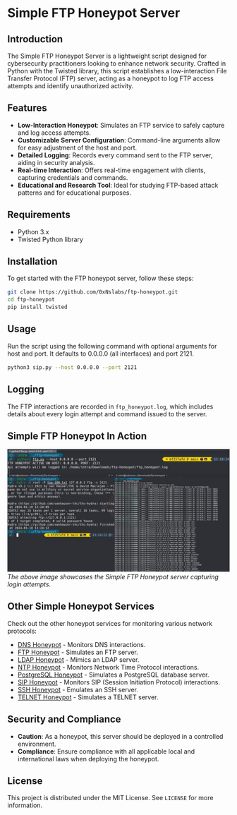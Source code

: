 # Simple FTP Honeypot Server

## Introduction
The Simple FTP Honeypot Server is a lightweight script designed for cybersecurity practitioners looking to enhance network security. Crafted in Python with the Twisted library, this script establishes a low-interaction File Transfer Protocol (FTP) server, acting as a honeypot to log FTP access attempts and identify unauthorized activity.

## Features
- **Low-Interaction Honeypot**: Simulates an FTP service to safely capture and log access attempts.
- **Customizable Server Configuration**: Command-line arguments allow for easy adjustment of the host and port.
- **Detailed Logging**: Records every command sent to the FTP server, aiding in security analysis.
- **Real-time Interaction**: Offers real-time engagement with clients, capturing credentials and commands.
- **Educational and Research Tool**: Ideal for studying FTP-based attack patterns and for educational purposes.

## Requirements
- Python 3.x
- Twisted Python library

## Installation
To get started with the FTP honeypot server, follow these steps:

```bash
git clone https://github.com/0xNslabs/ftp-honeypot.git
cd ftp-honeypot
pip install twisted
```

## Usage

Run the script using the following command with optional arguments for host and port. It defaults to 0.0.0.0 (all interfaces) and port 2121.


```bash
python3 sip.py --host 0.0.0.0 --port 2121
```

## Logging

The FTP interactions are recorded in `ftp_honeypot.log`, which includes details about every login attempt and command issued to the server.

## Simple FTP Honeypot In Action

![Simple FTP Honeypot in Action](https://raw.githubusercontent.com/0xNslabs/ftp-honeypot/main/PoC.png)
*The above image showcases the Simple FTP Honeypot server capturing login attempts.*

## Other Simple Honeypot Services

Check out the other honeypot services for monitoring various network protocols:

- [DNS Honeypot](https://github.com/0xNslabs/dns-honeypot) - Monitors DNS interactions.
- [FTP Honeypot](https://github.com/0xNslabs/ftp-honeypot) - Simulates an FTP server.
- [LDAP Honeypot](https://github.com/0xNslabs/ldap-honeypot) - Mimics an LDAP server.
- [NTP Honeypot](https://github.com/0xNslabs/ntp-honeypot) - Monitors Network Time Protocol interactions.
- [PostgreSQL Honeypot](https://github.com/0xNslabs/postgresql-honeypot) - Simulates a PostgreSQL database server.
- [SIP Honeypot](https://github.com/0xNslabs/sip-honeypot) - Monitors SIP (Session Initiation Protocol) interactions.
- [SSH Honeypot](https://github.com/0xNslabs/ssh-honeypot) - Emulates an SSH server.
- [TELNET Honeypot](https://github.com/0xNslabs/telnet-honeypot) - Simulates a TELNET server.

## Security and Compliance
- **Caution**: As a honeypot, this server should be deployed in a controlled environment.
- **Compliance**: Ensure compliance with all applicable local and international laws when deploying the honeypot.

## License
This project is distributed under the MIT License. See `LICENSE` for more information.